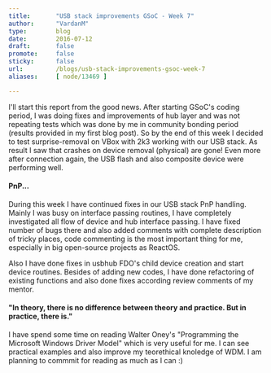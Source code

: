 ```yaml
---
title:       "USB stack improvements GSoC - Week 7"
author:      "VardanM"
type:        blog
date:        2016-07-12
draft:       false
promote:     false
sticky:      false
url:         /blogs/usb-stack-improvements-gsoc-week-7
aliases:     [ node/13469 ]

---
```


<p>I'll start this report from the good news. After starting GSoC's coding period, I was doing fixes and improvements of hub layer and was not repeating tests which was done by me in community bonding period (results provided in my first blog post). So by the end of this week I decided to test surprise-removal on VBox with 2k3 working with our USB stack. As result I saw that crashes on device removal (physical) are gone! Even more after connection again, the USB flash and also composite device were performing well.</p>
<h4>PnP...</h4>
<p>During this week I have continued fixes in our USB stack PnP handling. Mainly I was busy on interface passing routines, I have completely investigated all flow of device and hub interface passing. I have fixed number of bugs there and also added comments with complete description of tricky places, code commenting is the most important thing for me, especially in big open-source projects as ReactOS.</p>
<p>Also I have done fixes in usbhub FDO's child device creation and start device routines. Besides of adding new codes, I have done refactoring of existing functions and also done fixes according review comments of my mentor.</p>
<h4>"In theory, there is no difference between theory and practice. But in practice, there is."</h4>
<p>I have spend some time on reading Walter Oney's "Programming the Microsoft Windows Driver Model" which is very useful for me. I can see practical examples and also improve my teorethical knoledge of WDM. I am planning to commmit for reading as much as I can :)</p>
<p>&nbsp;</p>

